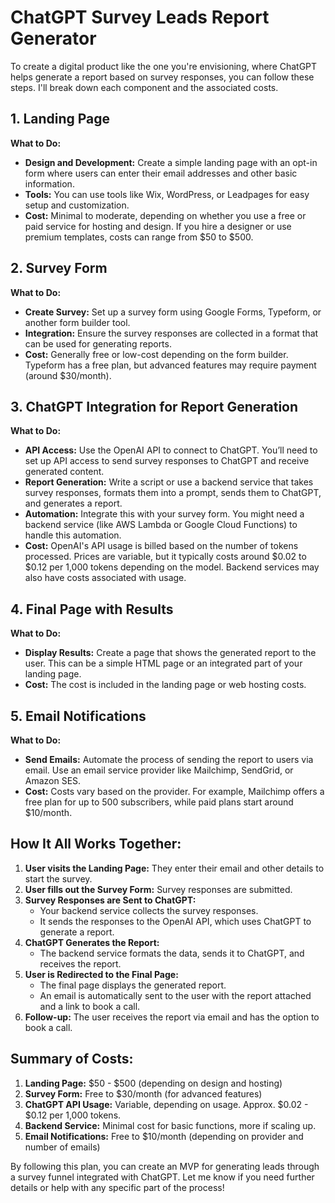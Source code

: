 # ChatGPT Survey Leads Report Generator

To create a digital product like the one you're envisioning, where ChatGPT helps generate a report based on survey responses, you can follow these steps. I'll break down each component and the associated costs.

## **1. Landing Page**

**What to Do:**

- **Design and Development:** Create a simple landing page with an opt-in form where users can enter their email addresses and other basic information.
- **Tools:** You can use tools like Wix, WordPress, or Leadpages for easy setup and customization.
- **Cost:** Minimal to moderate, depending on whether you use a free or paid service for hosting and design. If you hire a designer or use premium templates, costs can range from $50 to $500.

## **2. Survey Form**

**What to Do:**

- **Create Survey:** Set up a survey form using Google Forms, Typeform, or another form builder tool.
- **Integration:** Ensure the survey responses are collected in a format that can be used for generating reports.
- **Cost:** Generally free or low-cost depending on the form builder. Typeform has a free plan, but advanced features may require payment (around $30/month).

## **3. ChatGPT Integration for Report Generation**

**What to Do:**

- **API Access:** Use the OpenAI API to connect to ChatGPT. You’ll need to set up API access to send survey responses to ChatGPT and receive generated content.
- **Report Generation:** Write a script or use a backend service that takes survey responses, formats them into a prompt, sends them to ChatGPT, and generates a report.
- **Automation:** Integrate this with your survey form. You might need a backend service (like AWS Lambda or Google Cloud Functions) to handle this automation.
- **Cost:** OpenAI's API usage is billed based on the number of tokens processed. Prices are variable, but it typically costs around $0.02 to $0.12 per 1,000 tokens depending on the model. Backend services may also have costs associated with usage.

## **4. Final Page with Results**

**What to Do:**

- **Display Results:** Create a page that shows the generated report to the user. This can be a simple HTML page or an integrated part of your landing page.
- **Cost:** The cost is included in the landing page or web hosting costs.

## **5. Email Notifications**

**What to Do:**

- **Send Emails:** Automate the process of sending the report to users via email. Use an email service provider like Mailchimp, SendGrid, or Amazon SES.
- **Cost:** Costs vary based on the provider. For example, Mailchimp offers a free plan for up to 500 subscribers, while paid plans start around $10/month.

## **How It All Works Together:**

1. **User visits the Landing Page:** They enter their email and other details to start the survey.
2. **User fills out the Survey Form:** Survey responses are submitted.
3. **Survey Responses are Sent to ChatGPT:**
   - Your backend service collects the survey responses.
   - It sends the responses to the OpenAI API, which uses ChatGPT to generate a report.
4. **ChatGPT Generates the Report:**
   - The backend service formats the data, sends it to ChatGPT, and receives the report.
5. **User is Redirected to the Final Page:**
   - The final page displays the generated report.
   - An email is automatically sent to the user with the report attached and a link to book a call.
6. **Follow-up:** The user receives the report via email and has the option to book a call.

## **Summary of Costs:**

1. **Landing Page:** $50 - $500 (depending on design and hosting)
2. **Survey Form:** Free to $30/month (for advanced features)
3. **ChatGPT API Usage:** Variable, depending on usage. Approx. $0.02 - $0.12 per 1,000 tokens.
4. **Backend Service:** Minimal cost for basic functions, more if scaling up.
5. **Email Notifications:** Free to $10/month (depending on provider and number of emails)

By following this plan, you can create an MVP for generating leads through a survey funnel integrated with ChatGPT. Let me know if you need further details or help with any specific part of the process!
